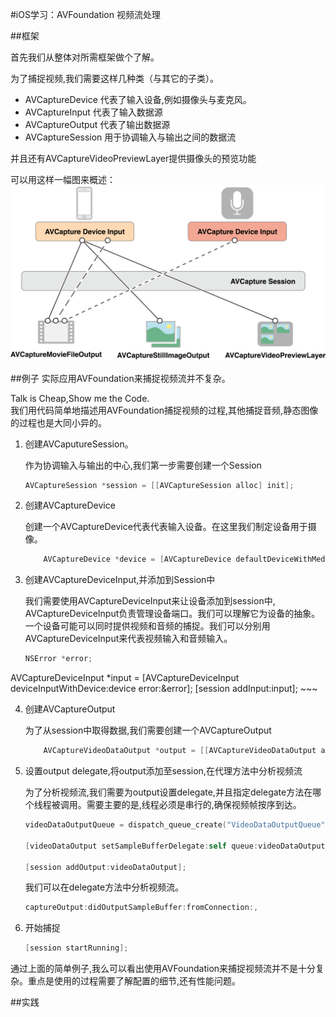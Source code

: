 #iOS学习：AVFoundation 视频流处理

##框架

首先我们从整体对所需框架做个了解。

为了捕捉视频,我们需要这样几种类（与其它的子类）。

- AVCaptureDevice 代表了输入设备,例如摄像头与麦克风。
- AVCaptureInput 代表了输入数据源
- AVCaptureOutput 代表了输出数据源
- AVCaptureSession 用于协调输入与输出之间的数据流

并且还有AVCaptureVideoPreviewLayer提供摄像头的预览功能

可以用这样一幅图来概述：
![](captureoverview.png)

##例子
实际应用AVFoundation来捕捉视频流并不复杂。

Talk is Cheap,Show me the Code.  
我们用代码简单地描述用AVFoundation捕捉视频的过程,其他捕捉音频,静态图像的过程也是大同小异的。

1. 创建AVCaputureSession。
	
	作为协调输入与输出的中心,我们第一步需要创建一个Session
	
	~~~objective-c
	AVCaptureSession *session = [[AVCaptureSession alloc] init];
	~~~
	
2. 创建AVCaptureDevice

	创建一个AVCaptureDevice代表代表输入设备。在这里我们制定设备用于摄像。
	
	~~~objective-c
	    AVCaptureDevice *device = [AVCaptureDevice defaultDeviceWithMediaType:AVMediaTypeVideo];
	~~~
	
3. 创建AVCaptureDeviceInput,并添加到Session中
	
	我们需要使用AVCaptureDeviceInput来让设备添加到session中, AVCaptureDeviceInput负责管理设备端口。我们可以理解它为设备的抽象。一个设备可能可以同时提供视频和音频的捕捉。我们可以分别用AVCaptureDeviceInput来代表视频输入和音频输入。
	
	~~~objective-c
	NSError *error;
AVCaptureDeviceInput *input = [AVCaptureDeviceInput deviceInputWithDevice:device error:&error];
[session addInput:input];
	~~~

4. 创建AVCaptureOutput

	为了从session中取得数据,我们需要创建一个AVCaptureOutput
	
	~~~objective-c
	    AVCaptureVideoDataOutput *output = [[AVCaptureVideoDataOutput alloc]init];
	~~~
	
5. 设置output delegate,将output添加至session,在代理方法中分析视频流

	为了分析视频流,我们需要为output设置delegate,并且指定delegate方法在哪个线程被调用。需要主要的是,线程必须是串行的,确保视频帧按序到达。
	
	~~~objective-c
	videoDataOutputQueue = dispatch_queue_create("VideoDataOutputQueue", DISPATCH_QUEUE_SERIAL);
	
	[videoDataOutput setSampleBufferDelegate:self queue:videoDataOutputQueue];
	
	[session addOutput:videoDataOutput];
	~~~
	
	我们可以在delegate方法中分析视频流。
	
	~~~objective-c
	captureOutput:didOutputSampleBuffer:fromConnection:,
	~~~

6. 开始捕捉

	~~~objective-c
	[session startRunning];
	~~~
	


通过上面的简单例子,我么可以看出使用AVFoundation来捕捉视频流并不是十分复杂。重点是使用的过程需要了解配置的细节,还有性能问题。


##实践


	


	
